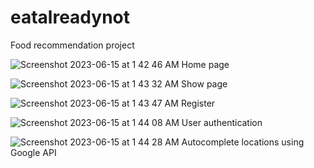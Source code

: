 # eatalreadynot
Food recommendation project

![Screenshot 2023-06-15 at 1 42 46 AM](https://github.com/sethteo/eatalreadynot/assets/119569146/1428bfaf-8c12-4155-a18c-2908ce2bba90)
Home page

![Screenshot 2023-06-15 at 1 43 32 AM](https://github.com/sethteo/eatalreadynot/assets/119569146/1e1fe65e-7e3d-4de5-a5e5-3dade72df3cb)
Show page

![Screenshot 2023-06-15 at 1 43 47 AM](https://github.com/sethteo/eatalreadynot/assets/119569146/8245615b-b57c-4e20-832d-c79053e05e3d)
Register

![Screenshot 2023-06-15 at 1 44 08 AM](https://github.com/sethteo/eatalreadynot/assets/119569146/e42bf72b-2e38-43b9-b785-dc0c63e75d3d)
User authentication

![Screenshot 2023-06-15 at 1 44 28 AM](https://github.com/sethteo/eatalreadynot/assets/119569146/b049268a-6897-47cf-bcd6-40066b082d72)
Autocomplete locations using Google API
